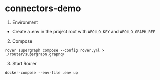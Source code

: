 # connectors-demo

1. Environment

- Create a .env in the project root with `APOLLO_KEY` and `APOLLO_GRAPH_REF`

2. Compose

```
rover supergraph compose --config rover.yml > ./router/supergraph.graphql
```

3. Start Router

```
docker-compose --env-file .env up
```

